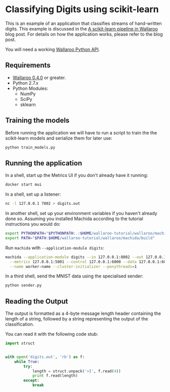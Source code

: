 # Classifying Digits using scikit-learn

This is an example of an application that classifies streams of hand-written digits. This example is discussed in the [A scikit-learn pipeline in Wallaroo](https://blog.wallaroolabs.com/2018/02/a-scikit-learn-pipeline-in-wallaroo/) blog post. For details on how the application works, please refer to the blog post.

You will need a working [Wallaroo Python API](https://docs.wallaroolabs.com/book/python/intro.html).

## Requirements

- [Wallaroo 0.4.0](https://github.com/WallarooLabs/wallaroo/tree/0.4.0) or greater.
- Python 2.7.x
- Python Modules:
  - NumPy
  - SciPy
  - sklearn

## Training the models

Before running the application we will have to run a script to train the the scikit-learn models and serialize them for later use:

```bash
python train_models.py
```

## Running the application

In a shell, start up the Metrics UI if you don't already have it running:

```bash
docker start mui
```

In a shell, set up a listener:

```bash
nc -l 127.0.0.1 7002 > digits.out
```

In another shell, set up your environment variables if you haven't already done so. Assuming you installed Machida according to the tutorial instructions you would do:

```bash
export PYTHONPATH="$PYTHONPATH:.:$HOME/wallaroo-tutorial/wallaroo/machida"
export PATH="$PATH:$HOME/wallaroo-tutorial/wallaroo/machida/build"
```

Run `machida` with `--application-module digits`:

```bash
machida --application-module digits --in 127.0.0.1:8002 --out 127.0.0.1:7002 \
  --metrics 127.0.0.1:5001 --control 127.0.0.1:6000 --data 127.0.0.1:6001 \
  --name worker-name --cluster-initializer --ponythreads=1
```

In a third shell, send the MNIST data using the specialised sender:

```bash
python sender.py
```

## Reading the Output

The output is formatted as a 4-byte message length header containing the length of a string, followed by a string representing the output of the classification.

You can read it with the following code stub:

```python
import struct


with open('digits.out', 'rb') as f:
    while True:
        try:
            length = struct.unpack('>I', f.read(4))
            print f.read(length)
        except:
            break
```
